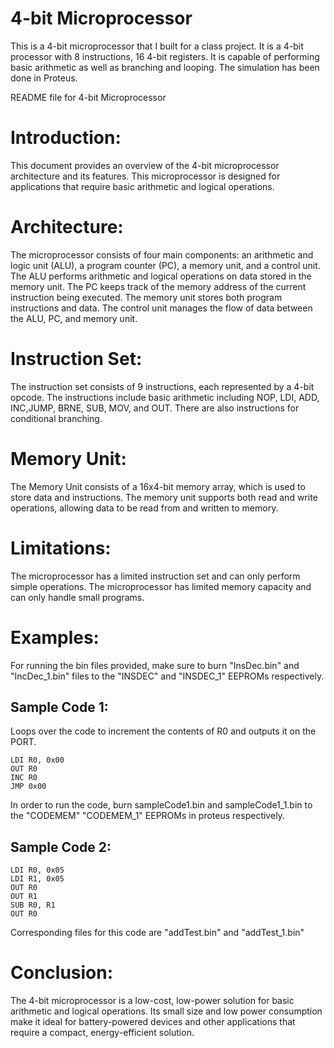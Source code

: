 # 4-bit Microprocessor

This is a 4-bit microprocessor that I built for a class project. It is a 4-bit processor with 8 instructions, 16 4-bit registers. It is capable of performing basic arithmetic as well as branching and looping. The simulation has been done in Proteus.

README file for 4-bit Microprocessor

# Introduction:

This document provides an overview of the 4-bit microprocessor architecture and its features. This microprocessor is designed for applications that require basic arithmetic and logical operations.

# Architecture:

The microprocessor consists of four main components: an arithmetic and logic unit (ALU), a program counter (PC), a memory unit, and a control unit. The ALU performs arithmetic and logical operations on data stored in the memory unit. The PC keeps track of the memory address of the current instruction being executed. The memory unit stores both program instructions and data. The control unit manages the flow of data between the ALU, PC, and memory unit.

# Instruction Set:

The instruction set consists of 9 instructions, each represented by a 4-bit opcode. The instructions include basic arithmetic including NOP, LDI, ADD, INC,JUMP, BRNE, SUB, MOV, and OUT. There are also instructions for conditional branching.

# Memory Unit:

The Memory Unit consists of a 16x4-bit memory array, which is used to store data and instructions. The memory unit supports both read and write operations, allowing data to be read from and written to memory.

# Limitations:

The microprocessor has a limited instruction set and can only perform simple operations.
The microprocessor has limited memory capacity and can only handle small programs.

# Examples:

For running the bin files provided, make sure to burn "InsDec.bin" and "IncDec_1.bin" files to the "INSDEC" and "INSDEC_1" EEPROMs respectively.

## Sample Code 1:

Loops over the code to increment the contents of R0 and outputs it on the PORT.

```
LDI R0, 0x00
OUT R0
INC R0
JMP 0x00
```

In order to run the code, burn sampleCode1.bin and sampleCode1_1.bin to the "CODEMEM" "CODEMEM_1" EEPROMs in proteus respectively.

## Sample Code 2:

```
LDI R0, 0x05
LDI R1, 0x05
OUT R0
OUT R1
SUB R0, R1
OUT R0
```

Corresponding files for this code are "addTest.bin" and "addTest_1.bin"

# Conclusion:

The 4-bit microprocessor is a low-cost, low-power solution for basic arithmetic and logical operations. Its small size and low power consumption make it ideal for battery-powered devices and other applications that require a compact, energy-efficient solution.
